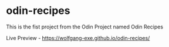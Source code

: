 # odin-recipes

This is the fist project from the Odin Project named Odin Recipes

Live Preview - https://wolfgang-exe.github.io/odin-recipes/
